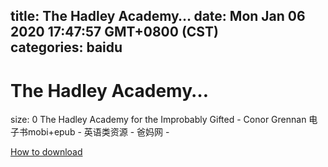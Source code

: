 
title: The Hadley Academy…
date: Mon Jan 06 2020 17:47:57 GMT+0800 (CST)    
categories: baidu
---

# The Hadley Academy…
size: 0
 The Hadley Academy for the Improbably Gifted - Conor Grennan 电子书mobi+epub - 英语类资源 - 爸妈网 -
 

[How to download](https://bpcam.bemobtrk.com/go/2ceec3aa-1ca2-46d6-b9ff-aaa5c184517c?jno=4972)